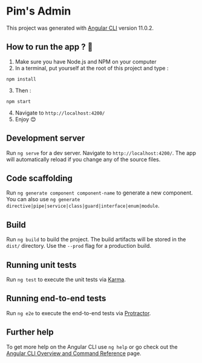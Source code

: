 # Pim's Admin

This project was generated with [Angular CLI](https://github.com/angular/angular-cli) version 11.0.2.

## How to run the app ? 🤔

1. Make sure you have Node.js and NPM on your computer
2. In a terminal, put yourself at the root of this project and type :
```
npm install
```
3. Then :
```
npm start
```
4. Navigate to `http://localhost:4200/`
5. Enjoy 😊

## Development server

Run `ng serve` for a dev server. Navigate to `http://localhost:4200/`. The app will automatically reload if you change any of the source files.

## Code scaffolding

Run `ng generate component component-name` to generate a new component. You can also use `ng generate directive|pipe|service|class|guard|interface|enum|module`.

## Build

Run `ng build` to build the project. The build artifacts will be stored in the `dist/` directory. Use the `--prod` flag for a production build.

## Running unit tests

Run `ng test` to execute the unit tests via [Karma](https://karma-runner.github.io).

## Running end-to-end tests

Run `ng e2e` to execute the end-to-end tests via [Protractor](http://www.protractortest.org/).

## Further help

To get more help on the Angular CLI use `ng help` or go check out the [Angular CLI Overview and Command Reference](https://angular.io/cli) page.
